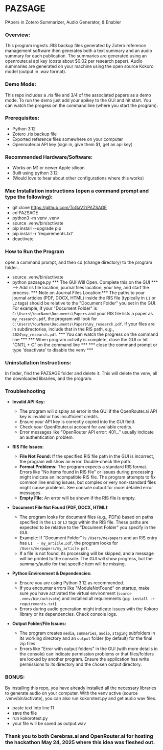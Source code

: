 # PAZSAGE
PApers in Zotero Summarizer, Audio Generator, &amp; Enabler

### Overview:
This program ingests .RIS backup files generated by Zotero reference management software then generates both a text summary and an audio summary for each publication. The summaries are generated using an openrouter.ai api key (costs about $0.02 per research paper). Audio summaries are generated on your machine using the open source Kokoro model (output in .wav format). 

### Demo Mode:
This repo includes a .ris file and 3/4 of the associated papers as a demo mode. To run the demo just add your apikey to the GUI and hit start. You can watch the progess on the command line (where you start the program).

### Prerequisites:
- Python 3.12
- Zotero .ris backup file
- Exported reference files somewhere on your computer
- Openrouter.ai API key (sign in, give them $1, get an api key)

### Recommended Hardware/Software:
- Works on M1 or newer Apple silicon
- Built using python 3.12
- (Would love to hear about other configurations where this works)

### Mac Installation instructions (open a command prompt and type the following):
- git clone https://github.com/ToGaV2/PAZSAGE  
- cd PAZSAGE
- python3 -m venv .venv
- source .venv/bin/activate
- pip install --upgrade pip
- pip install -r 'requirements.txt'
- deactivate

### How to Run the Program 
open a command prompt, and then cd (change directory) to the program folder..
- source .venv/bin/activate
- python pazsage.py
*** The GUI Will Open. Complete this on the GUI *** --> Add ris file location, journal files location, your key, and start the process.
*** Note on Journal Files Location:*** The paths to your journal articles (PDF, DOCX, HTML) inside the RIS file (typically in `L1` or `L2` tags) should be relative to the "Document Folder" you set in the GUI. For example, if your "Document Folder" is `C:\Users\YourName\Documents\Papers` and your RIS file lists a paper as `my_research.pdf`, the program will look for `C:\Users\YourName\Documents\Papers\my_research.pdf`. If your files are in subdirectories, include that in the RIS path, e.g., `2024\my_research.pdf`.
*** You can watch the progress on the command line ***
*** When program activity is complete, close the GUI or hit "CNTL + C" on the command line ***
*** close the command prompt or type 'deactivate' to disable the venv ***

### Uninstallation Instructions:
In finder, find the PAZSAGE folder and delete it. This will delete the venv, all the downloaded libraries, and the program.

### Troubleshooting

-   **Invalid API Key:**
    -   The program will display an error in the GUI if the OpenRouter.ai API key is invalid or has insufficient credits.
    -   Ensure your API key is correctly copied into the GUI field.
    -   Check your OpenRouter.ai account for available credits.
    -   Error messages like "OpenRouter API error: 401..." usually indicate an authentication problem.

-   **RIS File Issues:**
    -   **File Not Found:** If the specified RIS file path in the GUI is incorrect, the program will show an error. Double-check the path.
    -   **Format Problems:** The program expects a standard RIS format. Errors like "No items found in RIS file" or issues during processing might indicate an incompatible RIS file. The program attempts to fix common line ending issues, but complex or very non-standard files might cause problems. See console output for more detailed error messages.
    -   **Empty File:** An error will be shown if the RIS file is empty.

-   **Document File Not Found (PDF, DOCX, HTML):**
    -   The program looks for document files (e.g., PDFs) based on paths specified in the `L1` or `L2` tags within the RIS file. These paths are expected to be relative to the "Document Folder" you specify in the GUI.
    -   Example: If "Document Folder" is `/Users/me/papers` and an RIS entry has `L1  - my_article.pdf`, the program looks for `/Users/me/papers/my_article.pdf`.
    -   If a file is not found, its processing will be skipped, and a message will be printed to the console. The GUI will show progress, but the summary/audio for that specific item will be missing.

-   **Python Environment & Dependencies:**
    -   Ensure you are using Python 3.12 as recommended.
    -   If you encounter errors like "ModuleNotFound" on startup, make sure you have activated the virtual environment (`source .venv/bin/activate`) and installed all requirements (`pip install -r requirements.txt`).
    -   Errors during audio generation might indicate issues with the Kokoro library or its dependencies. Check console logs.

-   **Output Folder/File Issues:**
    -   The program creates `media`, `summaries`, `audio`, `staging` subfolders in its working directory and an `output` folder (by default) for the final zip files.
    -   Errors like "Error with output folders" in the GUI (with more details in the console) can indicate permission problems or that files/folders are locked by another program. Ensure the application has write permissions to its directory and the chosen output directory.

### BONUS:
By installing this repo, you have already installed all the necessary libraries to generate audio on your computer. With the venv active (source .venv/bin/activate), you can also run kokorotest.py and get audio wav files. 
- paste text into line 11
- save the file
- run kokorotest.py
- your file will be saved as output.wav

### Thank you to both Cerebras.ai and OpenRouter.ai for hosting the hackathon May 24, 2025 where this idea was fleshed out. 
